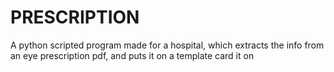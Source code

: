 # PRESCRIPTION
A python scripted program made for a hospital, which extracts the info from an eye prescription pdf, and puts it on a template card it on 
